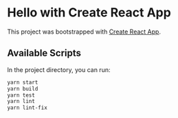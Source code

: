 # Hello with Create React App

This project was bootstrapped with [Create React App](https://github.com/facebook/create-react-app).

## Available Scripts

In the project directory, you can run:
```bash
yarn start
yarn build
yarn test
yarn lint
yarn lint-fix
```
